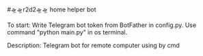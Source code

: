 
#🛸🛸r2d2🛸🛸 home helper bot

To start:
Write Telegram bot token from BotFather in config.py.
Use command "python main.py" in os terminal.

Description:
Telegram bot for remote computer using by cmd

